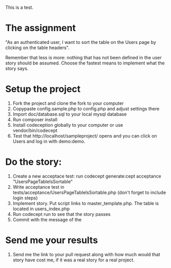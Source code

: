 This is a test.

The assignment
===
"As an authenticated user, I want to sort the table on the Users page by clicking on the table headers".

Remember that less is more: nothing that has not been defined in the user story should be assumed. Choose the fastest means to implement what the story says. 

Setup the project
====
1. Fork the project and clone the fork to your computer
2. Copypaste config.sample.php to config.php and adjust settings there
3. Import doc/database.sql to your local mysql database
4. Run composer install
5. Install codeception globally to your computer or use vendor/bin/codecept
6. Test that http://localhost/sampleproject/ opens and you can click on Users and log in with demo:demo.

Do the story:
===

1. Create a new acceptace test: run codecept generate:cept acceptance "UsersPageTableIsSortable"
2. Write acceptance test in tests/acceptance/UsersPageTableIsSortable.php (don't forget to include login steps)
3. Implement story. Put script links to master_template.php. The table is located in users_index.php
4. Run codecept run to see that the story passes
5. Commit with the message of the 

Send me your results
===
1. Send me the link to your pull request along with how much would that story have cost me, if it was a real story for a real project.
